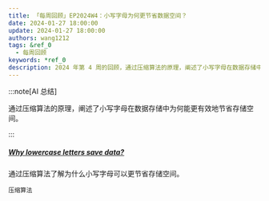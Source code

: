 ```yaml
---
title: 「每周回顾」EP2024W4：小写字母为何更节省数据空间？
date: 2024-01-27 18:00:00
update: 2024-01-27 18:00:00
authors: wang1212
tags: &ref_0
  - 每周回顾
keywords: *ref_0
description: 2024 年第 4 周的回顾，通过压缩算法的原理，阐述了小写字母在数据存储中为何能更有效地节省存储空间。
---
```


:::note[AI 总结]

通过压缩算法的原理，阐述了小写字母在数据存储中为何能更有效地节省存储空间。

:::

<!-- truncate -->

##### [Why lowercase letters save data?](https://endtimes.dev/why-lowercase-letters-save-data/)

通过压缩算法了解为什么小写字母可以更节省存储空间。

`压缩算法`
